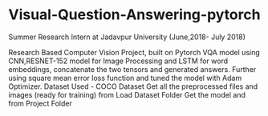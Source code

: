# Visual-Question-Answering-pytorch

Summer Research Intern at Jadavpur University (June,2018- July 2018)

Research Based Computer Vision Project, built on Pytorch
VQA model using CNN,RESNET-152 model for Image Processing and LSTM for word embeddings, concatenate the two tensors and generated answers. Further using square mean error loss function and tuned the model with Adam Optimizer.
Dataset Used - COCO Dataset
Get all the preprocessed files and images (ready for training) from Load Dataset Folder
Get the model and from Project Folder
